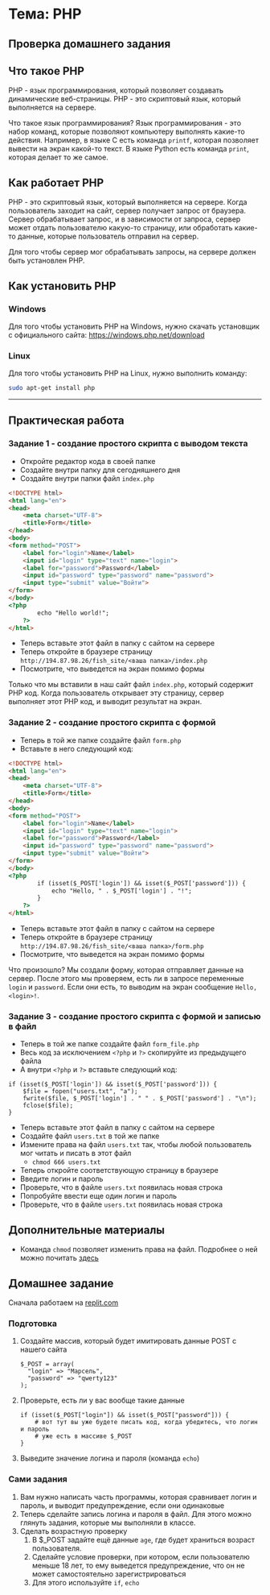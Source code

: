 # Тема: PHP

## Проверка домашнего задания

## Что такое PHP

PHP - язык программирования, который позволяет создавать динамические веб-страницы. PHP - это скриптовый язык, который
выполняется на сервере.

Что такое язык программирования? Язык программирования - это набор команд, которые позволяют компьютеру выполнять
какие-то действия. Например, в языке C есть команда `printf`, которая позволяет вывести на экран какой-то текст. В языке
Python есть команда `print`, которая делает то же самое.

## Как работает PHP

PHP - это скриптовый язык, который выполняется на сервере. Когда пользователь заходит на сайт, сервер получает запрос от
браузера. Сервер обрабатывает запрос, и в зависимости от запроса, сервер может отдать пользователю какую-то страницу,
или обработать какие-то данные, которые пользователь отправил на сервер.

Для того чтобы сервер мог обрабатывать запросы, на сервере должен быть установлен PHP.

## Как установить PHP

### Windows

Для того чтобы установить PHP на Windows, нужно скачать установщик с официального
сайта: https://windows.php.net/download

### Linux

Для того чтобы установить PHP на Linux, нужно выполнить команду:

```bash
sudo apt-get install php
```

---

## Практическая работа

### Задание 1 - создание простого скрипта с выводом текста

- Откройте редактор кода в своей папке
- Создайте внутри папку для сегодняшнего дня
- Создайте внутри папки файл `index.php`

```html
<!DOCTYPE html>
<html lang="en">
<head>
    <meta charset="UTF-8">
    <title>Form</title>
</head>
<body>
<form method="POST">
    <label for="login">Name</label>
    <input id="login" type="text" name="login">
    <label for="password">Password</label>
    <input id="password" type="password" name="password">
    <input type="submit" value="Войти">
</form>
</body>
<?php
        echo "Hello world!";
    ?>
</html>
```

- Теперь вставьте этот файл в папку с сайтом на сервере
- Теперь откройте в браузере страницу `http://194.87.98.26/fish_site/<ваша папка>/index.php`
- Посмотрите, что выведется на экран помимо формы

Только что мы вставили в наш сайт файл `index.php`, который содержит PHP код. Когда пользователь открывает эту страницу,
сервер выполняет этот PHP код, и выводит результат на экран.

### Задание 2 - создание простого скрипта с формой

- Теперь в той же папке создайте файл `form.php`
- Вставьте в него следующий код:

```html
<!DOCTYPE html>
<html lang="en">
<head>
    <meta charset="UTF-8">
    <title>Form</title>
</head>
<body>
<form method="POST">
    <label for="login">Name</label>
    <input id="login" type="text" name="login">
    <label for="password">Password</label>
    <input id="password" type="password" name="password">
    <input type="submit" value="Войти">
</form>
</body>
<?php
        if (isset($_POST['login']) && isset($_POST['password'])) {
            echo "Hello, " . $_POST['login'] . "!";
        }
    ?>
</html>
```

- Теперь вставьте этот файл в папку с сайтом на сервере
- Теперь откройте в браузере страницу `http://194.87.98.26/fish_site/<ваша папка>/form.php`
- Посмотрите, что выведется на экран помимо формы

Что произошло? Мы создали форму, которая отправляет данные на сервер. После этого мы проверяем, есть ли в запросе
переменные `login` и `password`. Если они есть, то выводим на экран сообщение `Hello, <login>!`.

### Задание 3 - создание простого скрипта с формой и записью в файл

- Теперь в той же папке создайте файл `form_file.php`
- Весь код за исключением `<?php` и `?>` скопируйте из предыдущего файла
- А внутри `<?php` и `?>` вставьте следующий код:

```
if (isset($_POST['login']) && isset($_POST['password'])) {
    $file = fopen("users.txt", "a");
    fwrite($file, $_POST['login'] . " " . $_POST['password'] . "\n");
    fclose($file);
}
```

- Теперь вставьте этот файл в папку с сайтом на сервере
- Создайте файл `users.txt` в той же папке
- Измените права на файл `users.txt` так, чтобы любой пользователь мог читать и писать в этот файл
    - `chmod 666 users.txt`
- Теперь откройте соответствующую страницу в браузере
- Введите логин и пароль
- Проверьте, что в файле `users.txt` появилась новая строка
- Попробуйте ввести еще один логин и пароль
- Проверьте, что в файле `users.txt` появилась новая строка

## Дополнительные материалы

- Команда `chmod` позволяет изменить права на файл. Подробнее о ней можно
  почитать [здесь](https://ru.wikipedia.org/wiki/Chmod)

## Домашнее задание

Сначала работаем на [replit.com](https://replit.com/languages/php)

### Подготовка

1. Создайте массив, который будет имитировать данные POST с нашего сайта
    ```
    $_POST = array(
      "login" => "Марсель",
      "password" => "qwerty123"
    );
    ```
2. Проверьте, есть ли у вас вообще такие данные
    ```
    if (isset($_POST["login"]) && isset($_POST["password"])) {
        # вот тут вы уже будете писать код, когда убедитесь, что логин и пароль
        # уже есть в массиве $_POST
    }
    ```
3. Выведите значение логина и пароля (команда `echo`)

### Сами задания

1. Вам нужно написать часть программы, которая сравнивает логин и пароль,
   и выводит предупреждение, если они одинаковые
2. Теперь сделайте запись логина и пароля в файл. Для этого можно глянуть задания,
   которые мы выполняли в классе.
3. Сделать возрастную проверку
    1. В $_POST задайте ещё данные `age`, где будет храниться возраст пользователя.
    2. Сделайте условие проверки, при котором, если пользователю меньше 18 лет, то ему выведется предупреждение, что он
       не может самостоятельно зарегистрироваться
    3. Для этого используйте `if`, `echo` 

